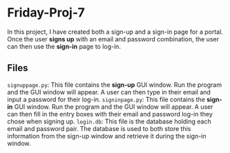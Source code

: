 # Friday-Proj-7
In this project, I have created both a sign-up and a sign-in page for a portal. Once the user **signs up** with an email and password combination, the user can then use the **sign-in** page to log-in.

## Files
`signuppage.py`: This file contains the **sign-up** GUI window. Run the program and the GUI window will appear. A user can then type in their email and input a password for their log-in.
`signinpage.py`: This file contains the **sign-in** GUI window. Run the program and the GUI window will appear. A user can then fill in the entry boxes with their email and password log-in they chose when signing up.
`login.db`: This file is the database holding each email and password pair. The database is used to both store this information from the sign-up window and retrieve it during the sign-in window.